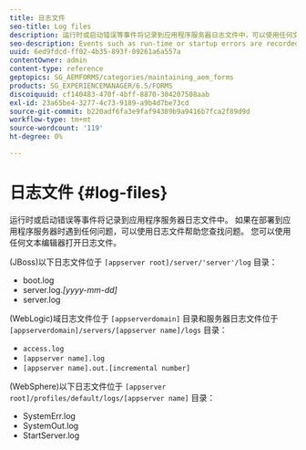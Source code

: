 ```yaml
---
title: 日志文件
seo-title: Log files
description: 运行时或启动错误等事件将记录到应用程序服务器日志文件中，可以使用任何文本编辑器打开这些文件。
seo-description: Events such as run-time or startup errors are recorded to the application server log files, which can be  opened using any text editor.
uuid: 6ed9fdcd-ff02-4b35-893f-09261a6a557a
contentOwner: admin
content-type: reference
geptopics: SG_AEMFORMS/categories/maintaining_aem_forms
products: SG_EXPERIENCEMANAGER/6.5/FORMS
discoiquuid: cf140483-470f-4bff-8870-304207508aab
exl-id: 23a65be4-3277-4c73-9189-a9b4d7be73cd
source-git-commit: b220adf6fa3e9faf94389b9a9416b7fca2f89d9d
workflow-type: tm+mt
source-wordcount: '119'
ht-degree: 0%

---
```


# 日志文件 {#log-files}

运行时或启动错误等事件将记录到应用程序服务器日志文件中。 如果在部署到应用程序服务器时遇到任何问题，可以使用日志文件帮助您查找问题。 您可以使用任何文本编辑器打开日志文件。

(JBoss)以下日志文件位于 `[appserver root]/server/'server'/log` 目录：

* boot.log
* server.log.*[yyyy-mm-dd]*
* server.log

(WebLogic)域日志文件位于 `[appserverdomain]` 目录和服务器日志文件位于 `[appserverdomain]/servers/[appserver name]/logs` 目录：

* `access.log`
* `[appserver name].log`
* `[appserver name].out.[incremental number]`

(WebSphere)以下日志文件位于 `[appserver root]/profiles/default/logs/[appserver name]` 目录：

* SystemErr.log
* SystemOut.log
* StartServer.log
